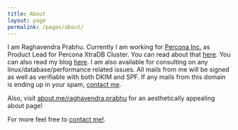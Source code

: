 ```yaml
---
title: About
layout: page
permalink: /pages/about/
---
```


 I am Raghavendra Prabhu. Currently I am working for
[Percona Inc.](http://percona.com) as Product Lead
for Percona XtraDB Cluster. You can read about that
[here](http://www.percona.com/about-us/our-team/raghavendra-prabhu).
You can also read my blog [here](http://blog.wnohang.net "Blog"). I am
also available for consulting on any linux/database/performance related
issues. All mails from me will be signed as well as verifiable with both
DKIM and SPF. If any mails from this domain is ending up in your spam,
[contact me](/pages/contact).

Also, visit [about.me/raghavendra.prabhu](http://about.me/raghavendra.prabhu) for an aesthetically appealing about page!

For more feel free to [contact me!](/pages/contact).
